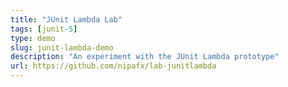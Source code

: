 ```yaml
---
title: "JUnit Lambda Lab"
tags: [junit-5]
type: demo
slug: junit-lambda-demo
description: "An experiment with the JUnit Lambda prototype"
url: https://github.com/nipafx/lab-junitlambda
---
```

